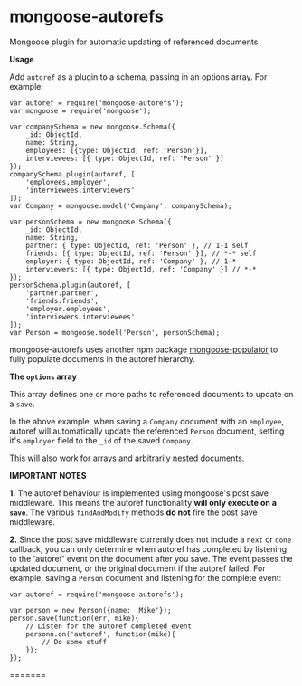 mongoose-autorefs
=================
Mongoose plugin for automatic updating of referenced documents

**Usage**

Add `autoref` as a plugin to a schema, passing in an options array. For example:

```
var autoref = require('mongoose-autorefs');
var mongoose = require('mongoose');

var companySchema = new mongoose.Schema({
    _id: ObjectId,
    name: String,
    employees: [{type: ObjectId, ref: 'Person'}],
    interviewees: [{ type: ObjectId, ref: 'Person' }]
});
companySchema.plugin(autoref, [
    'employees.employer',
    'interviewees.interviewers'
]);
var Company = mongoose.model('Company', companySchema);

var personSchema = new mongoose.Schema({
    _id: ObjectId,
    name: String,
    partner: { type: ObjectId, ref: 'Person' }, // 1-1 self
    friends: [{ type: ObjectId, ref: 'Person' }], // *-* self
    employer: { type: ObjectId, ref: 'Company' }, // 1-*
    interviewers: [{ type: ObjectId, ref: 'Company' }] // *-*
});
personSchema.plugin(autoref, [
    'partner.partner',
    'friends.friends',
    'employer.employees',
    'interviewers.interviewees'
]);
var Person = mongoose.model('Person', personSchema);
```

mongoose-autorefs uses another npm package [mongoose-populator](https://www.npmjs.com/package/mongoose-populator) to fully populate documents in the autoref hierarchy.

**The `options` array**

This array defines one or more paths to referenced documents to update on a `save`.

In the above example, when saving a `Company` document with an `employee`, autoref will automatically update the referenced `Person` document, setting it's `employer` field to the `_id` of the saved `Company`.

This will also work for arrays and arbitrarily nested documents.


**IMPORTANT NOTES**

**1.**  The autoref behaviour is implemented using mongoose's post save middleware. This means the autoref functionality **will only execute on a `save`**. The various `findAndModify` methods **do not** fire the post save middleware.

**2.**  Since the post save middleware currently does not include a `next` or `done` callback, you can only determine when autoref has completed by listening to the 'autoref' event on the document after you save.
The event passes the updated document, or the original document if the autoref failed.
For example, saving a `Person` document and listening for the complete event:

```
var autoref = require('mongoose-autorefs');

var person = new Person({name: 'Mike'});
person.save(function(err, mike){
    // Listen for the autoref completed event
    personn.on('autoref', function(mike){
        // Do some stuff
    });
});
```
=======
